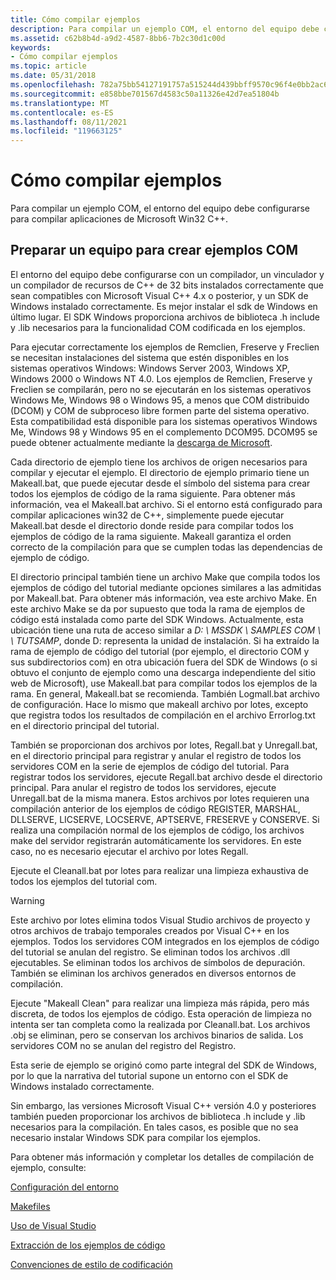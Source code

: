 ```yaml
---
title: Cómo compilar ejemplos
description: Para compilar un ejemplo COM, el entorno del equipo debe configurarse para compilar aplicaciones de Microsoft Win32 C++.
ms.assetid: c62b8b4d-a9d2-4587-8bb6-7b2c30d1c00d
keywords:
- Cómo compilar ejemplos
ms.topic: article
ms.date: 05/31/2018
ms.openlocfilehash: 782a75bb54127191757a515244d439bbff9570c96f4e0bb2ac603477bedb96a0
ms.sourcegitcommit: e858bbe701567d4583c50a11326e42d7ea51804b
ms.translationtype: MT
ms.contentlocale: es-ES
ms.lasthandoff: 08/11/2021
ms.locfileid: "119663125"
---
```

# <a name="how-to-build-samples"></a>Cómo compilar ejemplos

Para compilar un ejemplo COM, el entorno del equipo debe configurarse para compilar aplicaciones de Microsoft Win32 C++.

## <a name="preparing-a-computer-to-create-com-samples"></a>Preparar un equipo para crear ejemplos COM

El entorno del equipo debe configurarse con un compilador, un vinculador y un compilador de recursos de C++ de 32 bits instalados correctamente que sean compatibles con Microsoft Visual C++ 4.x o posterior, y un SDK de Windows instalado correctamente. Es mejor instalar el sdk de Windows en último lugar. El SDK Windows proporciona archivos de biblioteca .h include y .lib necesarios para la funcionalidad COM codificada en los ejemplos.

Para ejecutar correctamente los ejemplos de Remclien, Freserve y Freclien se necesitan instalaciones del sistema que estén disponibles en los sistemas operativos Windows: Windows Server 2003, Windows XP, Windows 2000 o Windows NT 4.0. Los ejemplos de Remclien, Freserve y Freclien se compilarán, pero no se ejecutarán en los sistemas operativos Windows Me, Windows 98 o Windows 95, a menos que COM distribuido (DCOM) y COM de subproceso libre formen parte del sistema operativo. Esta compatibilidad está disponible para los sistemas operativos Windows Me, Windows 98 y Windows 95 en el complemento DCOM95. DCOM95 se puede obtener actualmente mediante la [descarga de Microsoft](https://www.microsoft.com/download/details.aspx?id=31661).

Cada directorio de ejemplo tiene los archivos de origen necesarios para compilar y ejecutar el ejemplo. El directorio de ejemplo primario tiene un Makeall.bat, que puede ejecutar desde el símbolo del sistema para crear todos los ejemplos de código de la rama siguiente. Para obtener más información, vea el Makeall.bat archivo. Si el entorno está configurado para compilar aplicaciones win32 de C++, simplemente puede ejecutar Makeall.bat desde el directorio donde reside para compilar todos los ejemplos de código de la rama siguiente. Makeall garantiza el orden correcto de la compilación para que se cumplen todas las dependencias de ejemplo de código.

El directorio principal también tiene un archivo Make que compila todos los ejemplos de código del tutorial mediante opciones similares a las admitidas por Makeall.bat. Para obtener más información, vea este archivo Make. En este archivo Make se da por supuesto que toda la rama de ejemplos de código está instalada como parte del SDK Windows. Actualmente, esta ubicación tiene una ruta de acceso similar a *D: \\ MSSDK \\ SAMPLES COM \\ \\ TUTSAMP*, donde D: representa la unidad de instalación. Si ha extraído la rama de ejemplo de código del tutorial (por ejemplo, el directorio COM y sus subdirectorios com) en otra ubicación fuera del SDK de Windows (o si obtuvo el conjunto de ejemplo como una descarga independiente del sitio web de Microsoft), use Makeall.bat para compilar todos los ejemplos de la rama. En general, Makeall.bat se recomienda. También Logmall.bat archivo de configuración. Hace lo mismo que makeall archivo por lotes, excepto que registra todos los resultados de compilación en el archivo Errorlog.txt en el directorio principal del tutorial.

También se proporcionan dos archivos por lotes, Regall.bat y Unregall.bat, en el directorio principal para registrar y anular el registro de todos los servidores COM en la serie de ejemplos de código del tutorial. Para registrar todos los servidores, ejecute Regall.bat archivo desde el directorio principal. Para anular el registro de todos los servidores, ejecute Unregall.bat de la misma manera. Estos archivos por lotes requieren una compilación anterior de los ejemplos de código REGISTER, MARSHAL, DLLSERVE, LICSERVE, LOCSERVE, APTSERVE, FRESERVE y CONSERVE. Si realiza una compilación normal de los ejemplos de código, los archivos make del servidor registrarán automáticamente los servidores. En este caso, no es necesario ejecutar el archivo por lotes Regall.

Ejecute el Cleanall.bat por lotes para realizar una limpieza exhaustiva de todos los ejemplos del tutorial com.

> [!WARNING]
> Este archivo por lotes elimina todos Visual Studio archivos de proyecto y otros archivos de trabajo temporales creados por Visual C++ en los ejemplos. Todos los servidores COM integrados en los ejemplos de código del tutorial se anulan del registro. Se eliminan todos los archivos .dll ejecutables. Se eliminan todos los archivos de símbolos de depuración. También se eliminan los archivos generados en diversos entornos de compilación.

 

Ejecute "Makeall Clean" para realizar una limpieza más rápida, pero más discreta, de todos los ejemplos de código. Esta operación de limpieza no intenta ser tan completa como la realizada por Cleanall.bat. Los archivos .obj se eliminan, pero se conservan los archivos binarios de salida. Los servidores COM no se anulan del registro del Registro.

Esta serie de ejemplo se originó como parte integral del SDK de Windows, por lo que la narrativa del tutorial supone un entorno con el SDK de Windows instalado correctamente.

Sin embargo, las versiones Microsoft Visual C++ versión 4.0 y posteriores también pueden proporcionar los archivos de biblioteca .h include y .lib necesarios para la compilación. En tales casos, es posible que no sea necesario instalar Windows SDK para compilar los ejemplos.

Para obtener más información y completar los detalles de compilación de ejemplo, consulte:

[Configuración del entorno](environment-setup.md)

[Makefiles](makefiles.md)

[Uso de Visual Studio](using-visual-studio.md)

[Extracción de los ejemplos de código](extracting-the-code-samples.md)

[Convenciones de estilo de codificación](coding-style-conventions.md)

 

 




